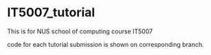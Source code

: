 # IT5007_tutorial

This is for NUS school of computing course IT5007

code for each tutorial submission is shown on corresponding branch.

